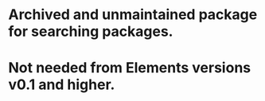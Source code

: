 # Archived and unmaintained package for searching packages.
# Not needed from Elements versions v0.1 and higher.
